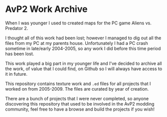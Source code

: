 AvP2 Work Archive
=====
When I was younger I used to created maps for the PC game Aliens vs. Predator 2. 

I thought all of this work had been lost; however I managed to dig out all the files from my PC at my parents house. Unfortunately I had a PC crash sometime in late/early 2004-2005, so any work I did before this time period has been lost.
 
This work played a big part in my younger life and I've decided to archive all the work, of value that I could find, on Github so I will always have access to it in future.

This repository contains texture work and `.ed` files for all projects that I worked on from 2005-2009. The files are curated by year of creation.

There are a bunch of projects that I were never completed, so anyone discovering this repository that used to be involved in the AvP2 modding community, feel free to have a browse and build the projects if you wish! 